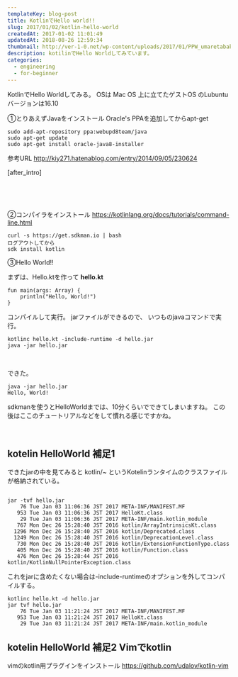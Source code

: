 ```yaml
---
templateKey: blog-post
title: KotlinでHello world!!
slug: 2017/01/02/kotlin-hello-world
createdAt: 2017-01-02 11:01:49
updatedAt: 2018-08-26 12:59:34
thumbnail: http://ver-1-0.net/wp-content/uploads/2017/01/PPW_umaretabakarinotori_TP_V.jpg
description: kotilinでHello Worldしてみています。
categories:
  - engineering
  - for-beginner
---
```


KotlinでHello Worldしてみる。
OSは Mac OS 上に立てたゲストOS のLubuntu バージョンは16.10

①とりあえずJavaをインストール
Oracle's PPAを追加してからapt-get
<pre><code class="language-bash">sudo add-apt-repository ppa:webupd8team/java
sudo apt-get update
sudo apt-get install oracle-java8-installer
</code></pre>
参考URL
<a href="http://kiy271.hatenablog.com/entry/2014/09/05/230624">http://kiy271.hatenablog.com/entry/2014/09/05/230624</a>

[after_intro]

&nbsp;

&nbsp;

②コンパイラをインストール
<a href="https://kotlinlang.org/docs/tutorials/command-line.html">https://kotlinlang.org/docs/tutorials/command-line.html</a>
<pre><code class="language-bash">curl -s https://get.sdkman.io | bash
ログアウトしてから
sdk install kotlin
</code></pre>
③Hello World!!

まずは、Hello.ktを作って
<strong>hello.kt</strong>
<pre><code class="language-kotlin">fun main(args: Array) {
    println("Hello, World!")
}
</code></pre>
コンパイルして実行。
jarファイルができるので、
いつものjavaコマンドで実行。
<pre><code class="language-bash">kotlinc hello.kt -include-runtime -d hello.jar
java -jar hello.jar
</code></pre>
&nbsp;

できた。
<pre><code class="language-bash">java -jar hello.jar
Hello, World!
</code></pre>
sdkmanを使うとHelloWorldまでは、10分くらいでできてしまいますね。
この後はここのチュートリアルなどをして慣れる感じですかね。

&nbsp;
<h2>kotelin HelloWorld 補足1</h2>
できたjarの中を見てみると
kotlin/~ というKotelinランタイムのクラスファイルが格納されている。
<pre><code class="language-bash">
jar -tvf hello.jar
    76 Tue Jan 03 11:06:36 JST 2017 META-INF/MANIFEST.MF
   953 Tue Jan 03 11:06:36 JST 2017 HelloKt.class
    29 Tue Jan 03 11:06:36 JST 2017 META-INF/main.kotlin_module
   767 Mon Dec 26 15:28:40 JST 2016 kotlin/ArrayIntrinsicsKt.class
  1296 Mon Dec 26 15:28:40 JST 2016 kotlin/Deprecated.class
  1249 Mon Dec 26 15:28:40 JST 2016 kotlin/DeprecationLevel.class
   730 Mon Dec 26 15:28:40 JST 2016 kotlin/ExtensionFunctionType.class
   405 Mon Dec 26 15:28:40 JST 2016 kotlin/Function.class
   476 Mon Dec 26 15:28:44 JST 2016 kotlin/KotlinNullPointerException.class
</code></pre>
これをjarに含めたくない場合は-include-runtimeのオプションを外してコンパイルする。
<pre><code class="language-bash">kotlinc hello.kt -d hello.jar
jar tvf hello.jar
    76 Tue Jan 03 11:21:24 JST 2017 META-INF/MANIFEST.MF
   953 Tue Jan 03 11:21:24 JST 2017 HelloKt.class
    29 Tue Jan 03 11:21:24 JST 2017 META-INF/main.kotlin_module
</code></pre>
<h2>kotelin HelloWorld 補足2 Vimでkotlin</h2>
vimのkotlin用プラグインをインストール
<a href="https://github.com/udalov/kotlin-vim">https://github.com/udalov/kotlin-vim</a>

&nbsp;
